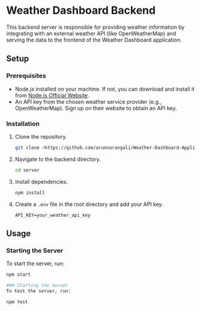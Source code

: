 # Weather Dashboard Backend

This backend server is responsible for providing weather information by integrating with an external weather API (like OpenWeatherMap) and serving the data to the frontend of the Weather Dashboard application.

## Setup

### Prerequisites

- Node.js installed on your machine. If not, you can download and install it from [Node.js Official Website](https://nodejs.org/).
- An API key from the chosen weather service provider (e.g., OpenWeatherMap). Sign up on their website to obtain an API key.

### Installation

1. Clone the repository.

    ```bash
    git clone <https://github.com/arunnarangali/Weather-Dashboard-Application.git>
    ```

2. Navigate to the backend directory.

    ```bash
    cd server
    ```

3. Install dependencies.

    ```bash
    npm install
    ```

4. Create a `.env` file in the root directory and add your API key.

    ```env
    API_KEY=your_weather_api_key
    ```

## Usage

### Starting the Server

To start the server, run:

```bash
npm start  

### Starting the Server
To test the server, run:

npm test